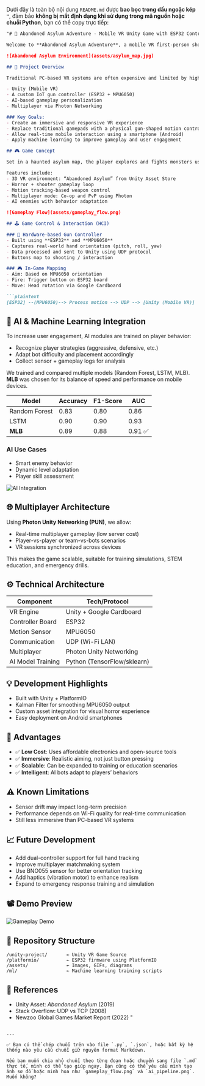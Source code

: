 Dưới đây là toàn bộ nội dung `README.md` được **bao bọc trong dấu ngoặc kép `"`**, đảm bảo **không bị mất định dạng khi sử dụng trong mã nguồn hoặc chuỗi Python**, bạn có thể copy trực tiếp:

````markdown
"# 🧠 Abandoned Asylum Adventure - Mobile VR Unity Game with ESP32 Controller

Welcome to **Abandoned Asylum Adventure**, a mobile VR first-person shooting game designed for immersive interaction at low cost. This project explores how to optimize virtual reality on mobile platforms using Unity, custom hardware, and artificial intelligence — with a strong emphasis on human-computer interaction (HCI), gameplay, and system performance.

![Abandoned Asylum Environment](assets/asylum_map.jpg)

## 🎯 Project Overview

Traditional PC-based VR systems are often expensive and limited by high-end hardware. In contrast, our project proposes a **cost-efficient alternative** using:

- Unity (Mobile VR)
- A custom IoT gun controller (ESP32 + MPU6050)
- AI-based gameplay personalization
- Multiplayer via Photon Networking

### Key Goals:
- Create an immersive and responsive VR experience
- Replace traditional gamepads with a physical gun-shaped motion controller
- Allow real-time mobile interaction using a smartphone (Android)
- Apply machine learning to improve gameplay and user engagement

## 🎮 Game Concept

Set in a haunted asylum map, the player explores and fights monsters using a gun-shaped controller. The game is designed to work with Google Cardboard or similar mobile VR kits, allowing natural hand movement to control aiming and shooting.

Features include:
- 3D VR environment: “Abandoned Asylum” from Unity Asset Store
- Horror + shooter gameplay loop
- Motion tracking-based weapon control
- Multiplayer mode: Co-op and PvP using Photon
- AI enemies with behavior adaptation

![Gameplay Flow](assets/gameplay_flow.png)

## 🕹️ Game Control & Interaction (HCI)

### 🔫 Hardware-based Gun Controller
- Built using **ESP32** and **MPU6050**
- Captures real-world hand orientation (pitch, roll, yaw)
- Data processed and sent to Unity using UDP protocol
- Buttons map to shooting / interaction

### 🎮 In-Game Mapping
- Aim: Based on MPU6050 orientation
- Fire: Trigger button on ESP32 board
- Move: Head rotation via Google Cardboard

```plaintext
[ESP32] --(MPU6050)--> Process motion --> UDP --> [Unity (Mobile VR)]
````

## 🤖 AI & Machine Learning Integration

To increase user engagement, AI modules are trained on player behavior:

* Recognize player strategies (aggressive, defensive, etc.)
* Adapt bot difficulty and placement accordingly
* Collect sensor + gameplay logs for analysis

We trained and compared multiple models (Random Forest, LSTM, MLB). **MLB** was chosen for its balance of speed and performance on mobile devices.

| Model         | Accuracy | F1-Score | AUC    |
| ------------- | -------- | -------- | ------ |
| Random Forest | 0.83     | 0.80     | 0.86   |
| LSTM          | 0.90     | 0.90     | 0.93   |
| **MLB**       | 0.89     | 0.88     | 0.91 ✅ |

### AI Use Cases

* Smart enemy behavior
* Dynamic level adaptation
* Player skill assessment

![AI Integration](assets/ai_pipeline.png)

## 🌐 Multiplayer Architecture

Using **Photon Unity Networking (PUN)**, we allow:

* Real-time multiplayer gameplay (low server cost)
* Player-vs-player or team-vs-bots scenarios
* VR sessions synchronized across devices

This makes the game scalable, suitable for training simulations, STEM education, and emergency drills.

## ⚙️ Technical Architecture

| Component         | Tech/Protocol               |
| ----------------- | --------------------------- |
| VR Engine         | Unity + Google Cardboard    |
| Controller Board  | ESP32                       |
| Motion Sensor     | MPU6050                     |
| Communication     | UDP (Wi-Fi LAN)             |
| Multiplayer       | Photon Unity Networking     |
| AI Model Training | Python (TensorFlow/sklearn) |

## 💡 Development Highlights

* Built with Unity + PlatformIO
* Kalman Filter for smoothing MPU6050 output
* Custom asset integration for visual horror experience
* Easy deployment on Android smartphones

## 🚀 Advantages

* ✅ **Low Cost**: Uses affordable electronics and open-source tools
* ✅ **Immersive**: Realistic aiming, not just button pressing
* ✅ **Scalable**: Can be expanded to training or education scenarios
* ✅ **Intelligent**: AI bots adapt to players’ behaviors

## ⚠️ Known Limitations

* Sensor drift may impact long-term precision
* Performance depends on Wi-Fi quality for real-time communication
* Still less immersive than PC-based VR systems

## 📈 Future Development

* Add dual-controller support for full hand tracking
* Improve multiplayer matchmaking system
* Use BNO055 sensor for better orientation tracking
* Add haptics (vibration motor) to enhance realism
* Expand to emergency response training and simulation

## 📽️ Demo Preview

![Gameplay Demo](assets/demo.gif)


## 📂 Repository Structure

```
/unity-project/       ← Unity VR Game Source
/platformio/          ← ESP32 firmware using PlatformIO
/assets/              ← Images, GIFs, diagrams
/ml/                  ← Machine learning training scripts
```

## 🧩 References

* Unity Asset: *Abandoned Asylum* (2019)
* Stack Overflow: UDP vs TCP (2008)
* Newzoo Global Games Market Report (2022)
  "

```

---

✅ Bạn có thể chép chuỗi trên vào file `.py`, `.json`, hoặc bất kỳ hệ thống nào yêu cầu chuỗi giữ nguyên format Markdown.

Nếu bạn muốn chia nhỏ chuỗi theo từng đoạn hoặc chuyển sang file `.md` thực tế, mình có thể tạo giúp ngay. Bạn cũng có thể yêu cầu mình tạo ảnh sơ đồ hoặc minh họa như `gameplay_flow.png` và `ai_pipeline.png`. Muốn không?
```
